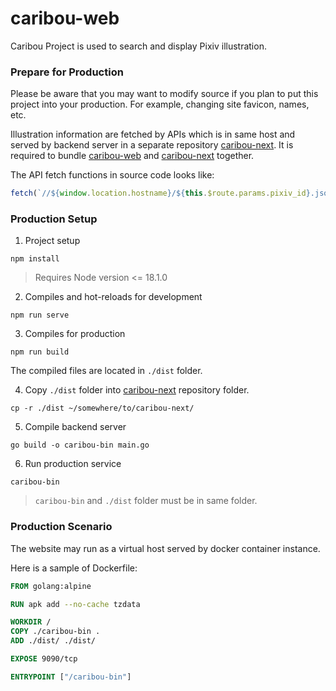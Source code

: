 # caribou-web

Caribou Project is used to search and display Pixiv illustration.

### Prepare for Production

Please be aware that you may want to modify source if you plan to put this project into your production. For example, changing site favicon, names, etc.

Illustration information are fetched by APIs which is in same host and served by backend server in a separate repository [caribou-next](https://github.com/YKMeIz/caribou-next). It is required to bundle [caribou-web](https://github.com/YKMeIz/caribou-web) and [caribou-next](https://github.com/YKMeIz/caribou-next) together.

The API fetch functions in source code looks like:
```javascript
fetch(`//${window.location.hostname}/${this.$route.params.pixiv_id}.json`)
```

### Production Setup

1. Project setup
```
npm install
```
> Requires Node version <= 18.1.0

2. Compiles and hot-reloads for development
```
npm run serve
```

3. Compiles for production
```
npm run build
```
The compiled files are located in `./dist` folder.

4. Copy `./dist` folder into [caribou-next](https://github.com/YKMeIz/caribou-next) repository folder.
```
cp -r ./dist ~/somewhere/to/caribou-next/
```

5. Compile backend server
```
go build -o caribou-bin main.go
```

6. Run production service
```
caribou-bin
```
> `caribou-bin` and `./dist` folder must be in same folder.

### Production Scenario

The website may run as a virtual host served by docker container instance.

Here is a sample of Dockerfile:
```dockerfile
FROM golang:alpine

RUN apk add --no-cache tzdata

WORKDIR /
COPY ./caribou-bin .
ADD ./dist/ ./dist/

EXPOSE 9090/tcp

ENTRYPOINT ["/caribou-bin"]
```
